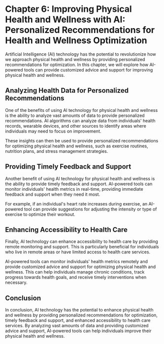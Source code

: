 Chapter 6: Improving Physical Health and Wellness with AI: Personalized Recommendations for Health and Wellness Optimization
============================================================================================================================

Artificial Intelligence (AI) technology has the potential to revolutionize how we approach physical health and wellness by providing personalized recommendations for optimization. In this chapter, we will explore how AI-powered tools can provide customized advice and support for improving physical health and wellness.

Analyzing Health Data for Personalized Recommendations
------------------------------------------------------

One of the benefits of using AI technology for physical health and wellness is the ability to analyze vast amounts of data to provide personalized recommendations. AI algorithms can analyze data from individuals' health records, wearable devices, and other sources to identify areas where individuals may need to focus on improvement.

These insights can then be used to provide personalized recommendations for optimizing physical health and wellness, such as exercise routines, nutrition plans, and stress management strategies.

Providing Timely Feedback and Support
-------------------------------------

Another benefit of using AI technology for physical health and wellness is the ability to provide timely feedback and support. AI-powered tools can monitor individuals' health metrics in real-time, providing immediate feedback and support when they need it most.

For example, if an individual's heart rate increases during exercise, an AI-powered tool can provide suggestions for adjusting the intensity or type of exercise to optimize their workout.

Enhancing Accessibility to Health Care
--------------------------------------

Finally, AI technology can enhance accessibility to health care by providing remote monitoring and support. This is particularly beneficial for individuals who live in remote areas or have limited access to health care services.

AI-powered tools can monitor individuals' health metrics remotely and provide customized advice and support for optimizing physical health and wellness. This can help individuals manage chronic conditions, track progress towards health goals, and receive timely interventions when necessary.

Conclusion
----------

In conclusion, AI technology has the potential to enhance physical health and wellness by providing personalized recommendations for optimization, timely feedback and support, and enhanced accessibility to health care services. By analyzing vast amounts of data and providing customized advice and support, AI-powered tools can help individuals improve their physical health and wellness.
